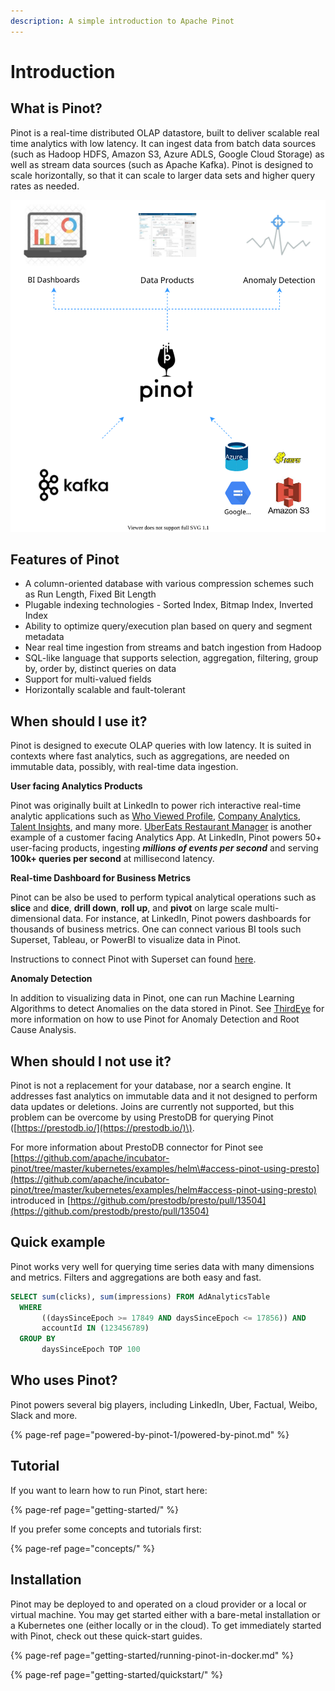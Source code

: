 ```yaml
---
description: A simple introduction to Apache Pinot
---
```


# Introduction

## What is Pinot?

Pinot is a real-time distributed OLAP datastore, built to deliver scalable real time analytics with low latency. It can ingest data from batch data sources \(such as Hadoop HDFS, Amazon S3, Azure ADLS, Google Cloud Storage\) as well as stream data sources \(such as Apache Kafka\). Pinot is designed to scale horizontally, so that it can scale to larger data sets and higher query rates as needed.

![](.gitbook/assets/pinot-introduction-2.svg)

## Features of Pinot

* A column-oriented database with various compression schemes such as Run Length, Fixed Bit Length
* Plugable indexing technologies - Sorted Index, Bitmap Index, Inverted Index
* Ability to optimize query/execution plan based on query and segment metadata
* Near real time ingestion from streams and batch ingestion from Hadoop
* SQL-like language that supports selection, aggregation, filtering, group by, order by, distinct queries on data
* Support for multi-valued fields
* Horizontally scalable and fault-tolerant

## When should I use it?

Pinot is designed to execute OLAP queries with low latency. It is suited in contexts where fast analytics, such as aggregations, are needed on immutable data, possibly, with real-time data ingestion.

**User facing Analytics Products**

Pinot was originally built at LinkedIn to power rich interactive real-time analytic applications such as [Who Viewed Profile](https://www.linkedin.com/me/profile-views/urn:li:wvmp:summary/),  [Company Analytics](https://www.linkedin.com/company/linkedin/insights/),  [Talent Insights](https://business.linkedin.com/talent-solutions/talent-insights), and many more. [UberEats Restaurant Manager](https://eng.uber.com/restaurant-manager/) is another example of a customer facing Analytics App. At LinkedIn, Pinot powers 50+ user-facing products, ingesting _**millions of events per second**_ and serving **100k+ queries per second** at millisecond latency.

**Real-time Dashboard for Business Metrics**

Pinot can be also be used to perform typical analytical operations such as **slice** and **dice**, **drill down**, **roll up**, and **pivot** on large scale multi-dimensional data. For instance, at LinkedIn, Pinot powers dashboards for thousands of business metrics. One can connect various BI tools such Superset, Tableau, or PowerBI to visualize data in Pinot. 

Instructions to connect Pinot with Superset can found [here](integrations/superset.md).

**Anomaly Detection** 

In addition to visualizing data in Pinot, one can run Machine Learning Algorithms to detect Anomalies on the data stored in Pinot. See [ThirdEye](integrations/thirdeye.md) for more information on how to use Pinot for Anomaly Detection and Root Cause Analysis.

## When should I not use it?

Pinot is not a replacement for your database, nor a search engine. It addresses fast analytics on immutable data and it not designed to perform data updates or deletions. Joins are currently not supported, but this problem can be overcome by using PrestoDB for querying Pinot \([https://prestodb.io/](https://prestodb.io/)\).  
  
For more information about PrestoDB connector for Pinot see [https://github.com/apache/incubator-pinot/tree/master/kubernetes/examples/helm\#access-pinot-using-presto](https://github.com/apache/incubator-pinot/tree/master/kubernetes/examples/helm#access-pinot-using-presto)  
introduced in [https://github.com/prestodb/presto/pull/13504](https://github.com/prestodb/presto/pull/13504)

## Quick example

Pinot works very well for querying time series data with many dimensions and metrics. Filters and aggregations are both easy and fast.

```sql
SELECT sum(clicks), sum(impressions) FROM AdAnalyticsTable
  WHERE 
       ((daysSinceEpoch >= 17849 AND daysSinceEpoch <= 17856)) AND 
       accountId IN (123456789)
  GROUP BY 
       daysSinceEpoch TOP 100
```

## Who uses Pinot?

Pinot powers several big players, including LinkedIn, Uber, Factual, Weibo, Slack and more.

{% page-ref page="powered-by-pinot-1/powered-by-pinot.md" %}

## Tutorial

If you want to learn how to run Pinot, start here:

{% page-ref page="getting-started/" %}

If you prefer some concepts and tutorials first:

{% page-ref page="concepts/" %}

## Installation

Pinot may be deployed to and operated on a cloud provider or a local or virtual machine. You may get started either with a bare-metal installation or a Kubernetes one \(either locally or in the cloud\). To get immediately started with Pinot, check out these quick-start guides. 

{% page-ref page="getting-started/running-pinot-in-docker.md" %}

{% page-ref page="getting-started/quickstart/" %}




